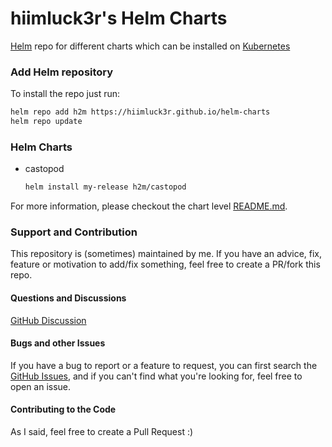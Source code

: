 # hiimluck3r's Helm Charts

[Helm](https://helm.sh) repo for different charts which can be installed on [Kubernetes](https://kubernetes.io)

### Add Helm repository

To install the repo just run:

```bash
helm repo add h2m https://hiimluck3r.github.io/helm-charts
helm repo update
```

### Helm Charts

* castopod

  ```bash
  helm install my-release h2m/castopod
  ```

For more information, please checkout the chart level [README.md](https://github.com/hiimluck3r/helm-charts/tree/master/charts/castopod/README.md).

### Support and Contribution
This repository is (sometimes) maintained by me. If you have an advice, fix, feature or motivation to add/fix something, feel free to create a PR/fork this repo.

#### Questions and Discussions
[GitHub Discussion](https://github.com/hiimluck3r/helm-charts/discussions)

#### Bugs and other Issues
If you have a bug to report or a feature to request, you can first search the [GitHub Issues](https://github.com/hiimluck3r/helm-charts/issues), and  if you can't find what you're looking for, feel free to open an issue.

#### Contributing to the Code
As I said, feel free to create a Pull Request :)
